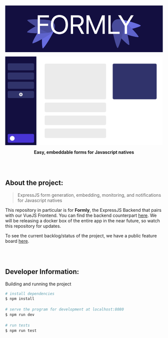 <p align='center'>
  <img src='./\_readme/assets/logo.png' align='center'></img>
</p>

<p align='center'>
  <img src='./\_readme/assets/mockup.png' align='center'></img>
</p>

<p align='center'>
  <b>Easy, embeddable forms for Javascript natives</b>
</p>

<br/><br/>

## About the project:

> ExpressJS form generation, embedding, monitoring, and notifications for Javascript natives

This repository in particular is for **Formly**, the ExpressJS Backend that pairs with our VueJS Frontend. You can find the backend counterpart [here](https://github.com/RMcBrideTaylor/FormlyUI). We will be releasing a docker box of the entire app in the near future, so watch this repository for updates.

To see the current backlog/status of the project, we have a public feature board [here](https://trello.com/b/s4Rkd2lQ).

<br/><br/>

## Developer Information:
Building and running the project

``` bash
# install dependencies
$ npm install

# serve the program for development at localhost:8080
$ npm run dev

# run tests 
$ npm run test
```
